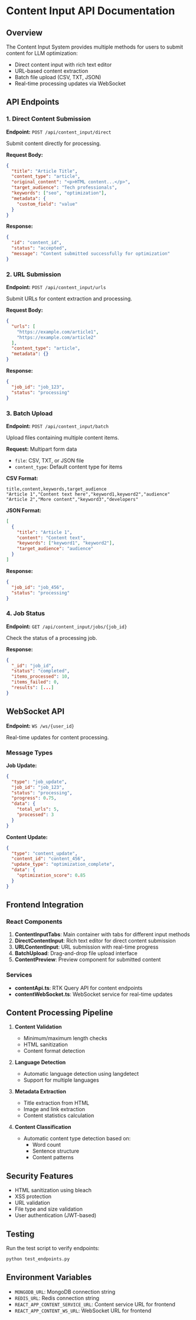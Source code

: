 # Content Input API Documentation

## Overview

The Content Input System provides multiple methods for users to submit content for LLM optimization:
- Direct content input with rich text editor
- URL-based content extraction
- Batch file upload (CSV, TXT, JSON)
- Real-time processing updates via WebSocket

## API Endpoints

### 1. Direct Content Submission

**Endpoint:** `POST /api/content_input/direct`

Submit content directly for processing.

**Request Body:**
```json
{
  "title": "Article Title",
  "content_type": "article",
  "original_content": "<p>HTML content...</p>",
  "target_audience": "Tech professionals",
  "keywords": ["seo", "optimization"],
  "metadata": {
    "custom_field": "value"
  }
}
```

**Response:**
```json
{
  "id": "content_id",
  "status": "accepted",
  "message": "Content submitted successfully for optimization"
}
```

### 2. URL Submission

**Endpoint:** `POST /api/content_input/urls`

Submit URLs for content extraction and processing.

**Request Body:**
```json
{
  "urls": [
    "https://example.com/article1",
    "https://example.com/article2"
  ],
  "content_type": "article",
  "metadata": {}
}
```

**Response:**
```json
{
  "job_id": "job_123",
  "status": "processing"
}
```

### 3. Batch Upload

**Endpoint:** `POST /api/content_input/batch`

Upload files containing multiple content items.

**Request:** Multipart form data
- `file`: CSV, TXT, or JSON file
- `content_type`: Default content type for items

**CSV Format:**
```csv
title,content,keywords,target_audience
"Article 1","Content text here","keyword1,keyword2","audience"
"Article 2","More content","keyword3","developers"
```

**JSON Format:**
```json
[
  {
    "title": "Article 1",
    "content": "Content text",
    "keywords": ["keyword1", "keyword2"],
    "target_audience": "audience"
  }
]
```

**Response:**
```json
{
  "job_id": "job_456",
  "status": "processing"
}
```

### 4. Job Status

**Endpoint:** `GET /api/content_input/jobs/{job_id}`

Check the status of a processing job.

**Response:**
```json
{
  "_id": "job_id",
  "status": "completed",
  "items_processed": 10,
  "items_failed": 0,
  "results": [...]
}
```

## WebSocket API

**Endpoint:** `WS /ws/{user_id}`

Real-time updates for content processing.

### Message Types

**Job Update:**
```json
{
  "type": "job_update",
  "job_id": "job_123",
  "status": "processing",
  "progress": 0.75,
  "data": {
    "total_urls": 5,
    "processed": 3
  }
}
```

**Content Update:**
```json
{
  "type": "content_update",
  "content_id": "content_456",
  "update_type": "optimization_complete",
  "data": {
    "optimization_score": 0.85
  }
}
```

## Frontend Integration

### React Components

1. **ContentInputTabs**: Main container with tabs for different input methods
2. **DirectContentInput**: Rich text editor for direct content submission
3. **URLContentInput**: URL submission with real-time progress
4. **BatchUpload**: Drag-and-drop file upload interface
5. **ContentPreview**: Preview component for submitted content

### Services

- **contentApi.ts**: RTK Query API for content endpoints
- **contentWebSocket.ts**: WebSocket service for real-time updates

## Content Processing Pipeline

1. **Content Validation**
   - Minimum/maximum length checks
   - HTML sanitization
   - Content format detection

2. **Language Detection**
   - Automatic language detection using langdetect
   - Support for multiple languages

3. **Metadata Extraction**
   - Title extraction from HTML
   - Image and link extraction
   - Content statistics calculation

4. **Content Classification**
   - Automatic content type detection based on:
     - Word count
     - Sentence structure
     - Content patterns

## Security Features

- HTML sanitization using bleach
- XSS protection
- URL validation
- File type and size validation
- User authentication (JWT-based)

## Testing

Run the test script to verify endpoints:
```bash
python test_endpoints.py
```

## Environment Variables

- `MONGODB_URL`: MongoDB connection string
- `REDIS_URL`: Redis connection string
- `REACT_APP_CONTENT_SERVICE_URL`: Content service URL for frontend
- `REACT_APP_CONTENT_WS_URL`: WebSocket URL for frontend